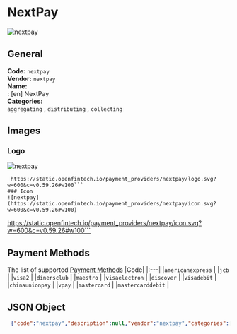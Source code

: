 # NextPay 
![nextpay](https://static.openfintech.io/payment_providers/nextpay/logo.svg?w=600&c=v0.59.26#w100)  
## General 
**Code:** `nextpay`  
**Vendor:** `nextpay`  
**Name:**  
:	[en] NextPay  
**Categories:**  
`aggregating`  , `distributing`  , `collecting`  
## Images 
### Logo 
![nextpay](https://static.openfintech.io/payment_providers/nextpay/logo.svg?w=600&c=v0.59.26#w100)  
```
 https://static.openfintech.io/payment_providers/nextpay/logo.svg?w=600&c=v0.59.26#w100```  
### Icon 
![nextpay](https://static.openfintech.io/payment_providers/nextpay/icon.svg?w=600&c=v0.59.26#w100)  
```
 https://static.openfintech.io/payment_providers/nextpay/icon.svg?w=600&c=v0.59.26#w100```  
## Payment Methods 
The list of supported  [Payment Methods](#) 
|Code| 
|:---| 
|`americanexpress` | 
|`jcb` | 
|`visa2` | 
|`dinersclub` | 
|`maestro` | 
|`visaelectron` | 
|`discover` | 
|`visadebit` | 
|`chinaunionpay` | 
|`vpay` | 
|`mastercard` | 
|`mastercarddebit` | 
 
## JSON Object 
```json
 {"code":"nextpay","description":null,"vendor":"nextpay","categories":["aggregating","distributing","collecting"],"countries":null,"payment_method":["americanexpress","jcb","visa2","dinersclub","maestro","visaelectron","discover","visadebit","chinaunionpay","vpay","mastercard","mastercarddebit"],"payout_method":null,"metadata":{"about_payments_code":"nextpay"},"name":{"en":"NextPay"}}```  

